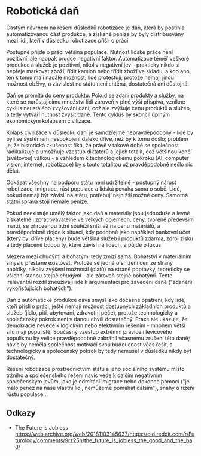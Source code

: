# Robotická daň

Častým návrhem na řešení důsledků robotizace je daň, která by postihla automatizovanou část produkce, a získané peníze by byly distribuovány mezi lidi, kteří v důsledku robotizace přišli o práci.

Postupně přijde o práci většina populace. Nutnost lidské práce není pozitivní, ale naopak prudce negativní faktor. Automatizace téměř veškeré produkce a služeb je pozitivní, nikoliv negativní jev - prakticky nikdo si nepřeje markovat zboží, řídit kamion nebo třídit zboží ve skladu, a kdo ano, ten k tomu má i nadále možnost; lidé protestují, protože nemají jinou možnost obživy, a závislost na státu není chtěná, dostatečná ani důstojná.

Daň se promítá do ceny produktu. Pokud se zdaní produkty a služby, na které se narůstajícímu množství lidí zároveň v plné výši přispívá, vznikne cyklus neustálého zvyšování daní, což ale zvýšuje cenu produktů a služeb, a tedy vytváří nutnost zvýšit daně. Tento cyklus by skončil úplným ekonomickým kolapsem civilizace.

Kolaps civilizace v důsledku daní je samozřejmě nepravděpodobný - lidé by byli se systémem nespokojeni daleko dříve, než by k tomu došlo; problém je, že historická zkušenost říká, že právě v takové době se společnost radikalizuje a umožňuje vzestup diktátorů a jejich totalit, což většinou končí (světovou) válkou - a vzhledem k technologickému pokroku (AI, computer vision, internet, robotizace) by s touto totalitou už pravděpodobně nešlo nic dělat.

Odkázat všechny na podporu státu není udržitelné - postupný nárust robotizace, imigrace, růst populace a lidská povaha sama o sobě. Lidé, pokud nemají být závislí na státu, potřebují nejnižší možné ceny. Samotná státní správa stojí nemalé peníze.

Pokud neexistuje umělý faktor jako daň a materiály jsou jednoduše a levně získatelné i zpracovávatelné ve velkých objemech, ceny, tvořené především marží, se přirozenou tržní soutěží sníží až na cenu materiálů, a pravděpodobně dojde k situaci, kdy podobně jako například bankovní účet (který byl dříve placený) bude většina služeb i produktů zdarma, zdroj zisku a tedy placené budou ty, které závisí na lidech, a půjde o luxus.

Mezera mezi chudými a bohatými tedy zmizí sama. Bohatství v materiálním smyslu přestane existovat. Protože se jedná o snížení cen ze strany nabídky, nikoliv zvýšení možností (platů) na straně poptávky, teoreticky se všichni stanou stejně *chudými* - ale zároveň stejně bohatými. Tento irelevantní rozdíl zneužívají lidé k argumentaci pro zavedení daně ("zdanění vykořisťujících bohatých").

Daň z automatické produkce dává smysl jako dočasné opatření, kdy lidé, kteří přisli o práci, ještě nemají možnost dostupných základních produktů a služeb (jídlo, pití, ubytování, zdravotní péče), protože technologický a společenský pokrok není v danou chvíli dostatečný. Praxe ale ukazuje, že demokracie nevede k logickým nebo efektivním řešením - mnohem větší sílu mají populisté. Současný vzestup extrémní pravice i levicového populismu by velice pravděpodobně zabránil včasnému zrušení této daně; navíc by neměla společnost motivaci svou budoucnost včas řešit, a technologický a společenský pokrok by tedy nemusel v důsledku nikdy být dostatečný.

Řešení robotizace prostřednictvím státu a jeho sociálního systému místo tržního a společenského řešení navíc vede k dalším negativním společenským jevům, jako je odmítání imigrace nebo dokonce pomoci ("je málo peněz na naše vlastní lidi, nemůžeme pomáhat dalším"), snahy o řízení růstu populace... 

## Odkazy

- The Future is Jobless https://web.archive.org/web/20181103145637/https://old.reddit.com/r/Futurology/comments/9rz25n/the_future_is_jobless_the_good_and_the_bad/

